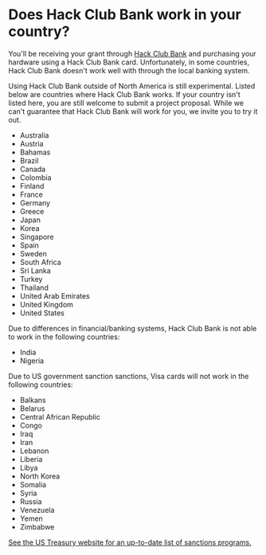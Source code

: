 # Does Hack Club Bank work in your country?

You'll be receiving your grant through [Hack Club Bank](https://hackclub.com/bank) and purchasing your hardware using a Hack Club Bank card. Unfortunately, in some countries, Hack Club Bank doesn't work well with through the local banking system.

Using Hack Club Bank outside of North America is still experimental. Listed below are countries where Hack Club Bank works. If your country isn't listed here, you are still welcome to submit a project proposal. While we can't guarantee that Hack Club Bank will work for you, we invite you to try it out.

- Australia
- Austria
- Bahamas
- Brazil
- Canada
- Colombia
- Finland
- France
- Germany
- Greece
- Japan
- Korea
- Singapore
- Spain
- Sweden
- South Africa
- Sri Lanka
- Turkey
- Thailand
- United Arab Emirates
- United Kingdom
- United States

Due to differences in financial/banking systems, Hack Club Bank is not able to work in the following countries:

- India
- Nigeria

Due to US government sanction sanctions, Visa cards will not work in the following countries:

- Balkans
- Belarus
- Central African Republic
- Congo
- Iraq
- Iran
- Lebanon
- Liberia
- Libya
- North Korea
- Somalia
- Syria
- Russia
- Venezuela
- Yemen
- Zimbabwe

[See the US Treasury website for an up-to-date list of sanctions programs.](https://home.treasury.gov/policy-issues/financial-sanctions/sanctions-programs-and-country-information)
